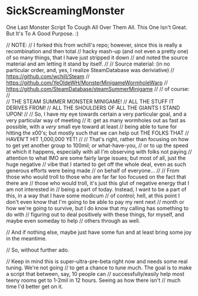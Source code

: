 # SickScreamingMonster
One Last Monster Script To Cough All Over Them All. This One Isn't Great. But It's To A Good Purpose. :)

// NOTE: 
//   I forked this from wchill's repo; however, since this is really a recombination and then total
//   hacky mash-up (and not even a pretty one) of so many things, that I have just stripped it down
//   and noted the source material and am letting it stand by itself.
//
//   Source material: (in no particular order, and, yes, I realize SteamDatabase was deriviative)
//      https://github.com/wchill/Steam
//      https://github.com/YeOldeWH/MonsterMinigameWormholeWarp
//      https://github.com/SteamDatabase/steamSummerMinigame
//
//      of course: 
//      
//      THE STEAM SUMMER MONSTER MINIGAME! 
//      ALL THE STUFF IT DERIVES FROM!
//      ALL THE SHOULDERS OF ALL THE GIANTS I STAND UPON!
//
//   So, I have my eye towards certain a very particular goal, and a very particular way of meeting
//   it: get as many wormholes out as fast as possible, with a _very_ small eye toward at least 
//   being able to tune for hitting the x00's; but mostly such that we can help out THE FOLKS THAT
//   HAVEN'T HIT 1,000,000 YET!
//
//   That's right, rather than focusing on how to get yet another group to 100mil; or what-have-you,
//   or to up the speed at which it happens, especially with all I'm observing with folks not paying
//   attention to what IMO are some fairly large issues; but most of all, just the huge negative 
//   vibe that I started to get off the whole deal, even as such generous efforts were being made
//   on behalf of everyone... 
//
//   From those who would troll to those who are far far too focused on the fact that there are 
//   those who would troll, it's just this glut of negative energy that I am not interested in 
//   being a part of today. Instead, I want to be a part of this, in a way that I have some modicum
//   of control; hell, at this point I don't even know that I'm going to be able to pay my rent next
//   month or how we're going to survive, but I do know that my calling has something to do with 
//   figuring out to deal positively with these things, for myself, and maybe even someday to help
//   others through as well.

//   And if nothing else, maybe just have some fun and at least bring some joy in the meantime.

//   So, without further ado. 


// Keep in mind this is super-ultra-pre-beta right now and needs some real tuning. We're not going
// to get a chance to tune much. The goal is to make a script that between, say, 10 people can 
// successfully/easily help most teeny rooms get to 1-2mil in 12 hours. Seeing as how there isn't 
// much time I'd better get on it.
